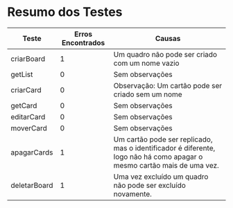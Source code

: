 # Resumo dos Testes

| Teste | Erros Encontrados | Causas |
| ------ | ------ | ------|
| criarBoard| 1| Um quadro não pode ser criado com um nome vazio
| getList| 0|  Sem observações
| criarCard| 0| Observação: Um cartão pode ser criado sem um nome
| getCard| 0|  Sem observações
| editarCard| 0|  Sem observações
| moverCard| 0| Sem observações
| apagarCards| 1| Um cartão pode ser replicado, mas o identificador é diferente, logo não há como apagar o mesmo cartão mais de uma vez.
| deletarBoard| 1| Uma vez excluído um quadro não pode ser excluído novamente.